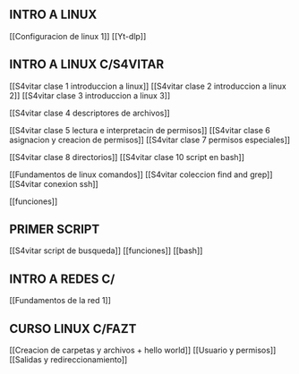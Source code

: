 ## INTRO A LINUX
[[Configuracion de linux 1]]
[[Yt-dlp]]
## INTRO A LINUX C/S4VITAR
[[S4vitar clase 1 introduccion a linux]]
[[S4vitar clase 2 introduccion a linux 2]]
[[S4vitar clase 3 introduccion a linux 3]]

[[S4vitar clase 4 descriptores de archivos]]

[[S4vitar clase 5 lectura e interpretacin de permisos]]
[[S4vitar clase 6 asignacion y creacion de permisos]]
[[S4vitar clase 7 permisos especiales]]

[[S4vitar clase 8 directorios]]
[[S4vitar clase 10 script en bash]]

[[Fundamentos de linux comandos]]
[[S4vitar coleccion find and grep]]
[[S4vitar conexion ssh]]

[[funciones]]
## PRIMER SCRIPT
[[S4vitar script de busqueda]]
[[funciones]]
[[bash]]


## INTRO A REDES C/
[[Fundamentos de la red 1]]




## CURSO LINUX C/FAZT
[[Creacion de carpetas y archivos + hello world]]
[[Usuario y permisos]]
[[Salidas y redireccionamiento]]